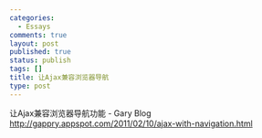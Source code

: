 ```yaml
--- 
categories: 
  - Essays
comments: true
layout: post
published: true
status: publish
tags: []
title: 让Ajax兼容浏览器导航
type: post
---
```

让Ajax兼容浏览器导航功能 - Gary Blog <a href="http://gappry.appspot.com/2011/02/10/ajax-with-navigation.html" rel="nofollow">http://gappry.appspot.com/2011/02/10/ajax-with-navigation.html</a>
